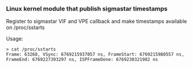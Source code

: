 ### Linux kernel module that publish sigmastar timestamps
Register to sigmastar VIF and VPE callback and make timestamps available on /proc/sstarts

Usage:
```
> cat /proc/sstarts
Frame: 63268, VSync: 6769215937057 ns, FrameStart: 6769215980557 ns, FrameEnd: 6769227393297 ns, ISPFrameDone: 6769230321982 ns
```